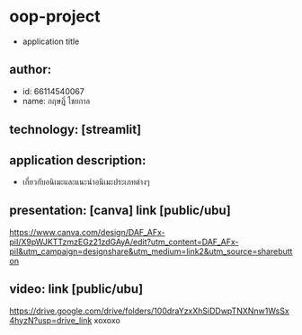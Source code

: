 # oop-project
- application title
## author: 
  * id: 66114540067
  * name: กฤษฎิ์ ไชยกาล
## technology: [streamlit]
## application description:
  * เกี่ยวกับอนิเมะและแนะนำอนิเมะประเภทต่างๆ

## presentation: [canva] link [public/ubu]
https://www.canva.com/design/DAF_AFx-piI/X9pWJKTTzmzEGz21zdGAyA/edit?utm_content=DAF_AFx-piI&utm_campaign=designshare&utm_medium=link2&utm_source=sharebutton
## video: link [public/ubu]
https://drive.google.com/drive/folders/100draYzxXhSiDDwpTNXNnw1WsSx4hyzN?usp=drive_link
 xoxoxo
